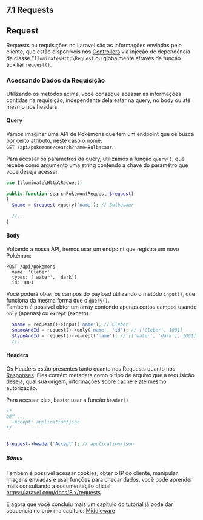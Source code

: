 ## 7.1 Requests

## Request

Requests ou requisições no Laravel são as informações enviadas pelo cliente, que estão disponíveis nos [Controllers](./3-Controllers.md) via injeção de dependência da classe `Illuminate\Http\Request` ou globalmente através da função auxiliar `request()`.

### Acessando Dados da Requisição

Utilizando os metódos acima, você consegue acessar as informações contidas na requisição, independente dela estar na query, no body ou até mesmo nos headers.

#### Query

Vamos imaginar uma API de Pokémons que tem um endpoint que os busca por certo atributo, neste caso o nome:  
`GET /api/pokemons/search?name=Bulbasaur`.  

Para acessar os parâmetros da query, utilizamos a função `query()`, que recebe como argumento uma string contendo a chave do paramêtro que voce deseja acessar.

```php
use Illuminate\Http\Request;

public function searchPokemon(Request $request) 
{
  $name = $request->query('name'); // Bulbasaur
  
  //...
}
```

#### Body

Voltando a nossa API, iremos usar um endpoint que registra um novo Pokémon:  
```
POST /api/pokemons
  name: 'Cleber'
  types: ['water', 'dark']
  id: 1001
```

Você poderá obter os campos do payload utilizando o metódo `input()`, que funciona da mesma forma que o `query()`.   
Também é possivel obter um array contendo apenas certos campos usando `only` (apenas) ou `except` (exceto).

```php
  $name = request()->input('name'); // Cleber
  $nameAndId = request()->only('name', 'id'); // ['Cleber', 1001]
  $typeAndId = request()->except('name'); // [['water', 'dark'], 1001]
  //...
```

#### Headers

Os Headers estão presentes tanto quanto nos Requests quanto nos [Responses](../7.2-Responses). Eles contém metadata como o tipo de arquivo que a requisição deseja, qual sua origem, informações sobre cache e até mesmo autorização.  

Para acessar eles, bastar usar a função `header()`

```php
/*
GET ...
  -Accept: application/json
*/


$request->header('Accept'); // application/json
```

##### Bônus 

Também é possível acessar cookies, obter o IP do cliente, manipular imagens enviadas e usar funções para checar dados, você pode aprender mais consultando a documentação oficial:  
https://laravel.com/docs/8.x/requests


E agora que você concluiu mais um capitulo do tutorial já pode dar sequencia no próxima capitulo: [Middleware](./8-Middlewares.md)